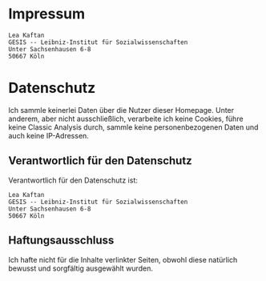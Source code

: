 # Impressum

    Lea Kaftan
    GESIS -- Leibniz-Institut für Sozialwissenschaften
    Unter Sachsenhausen 6-8
    50667 Köln

# Datenschutz

Ich sammle keinerlei Daten über die Nutzer dieser Homepage. Unter anderem, aber nicht ausschließlich, verarbeite ich keine Cookies, führe keine Classic Analysis durch, sammle keine personenbezogenen Daten und auch keine IP-Adressen.

## Verantwortlich für den Datenschutz

Verantwortlich für den Datenschutz ist: 

    Lea Kaftan
    GESIS -- Leibniz-Institut für Sozialwissenschaften
    Unter Sachsenhausen 6-8
    50667 Köln

## Haftungsausschluss

Ich hafte nicht für die Inhalte verlinkter Seiten, obwohl diese natürlich bewusst und sorgfältig ausgewählt wurden. 